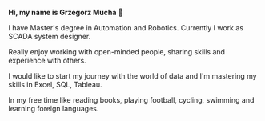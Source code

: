 **Hi, my name is Grzegorz Mucha** 👋

I have Master's degree in Automation and Robotics. Currently I work as SCADA system designer. 

Really enjoy working with open-minded people, sharing skills and experience with others.

I would like to start my journey with the world of data and I'm mastering my skills in Excel, SQL, Tableau.

In my free time like reading books, playing football, cycling, swimming and learning foreign languages.


<!---
mucgrz/mucgrz is a ✨ special ✨ repository because its `README.md` (this file) appears on your GitHub profile.
You can click the Preview link to take a look at your changes.
--->
